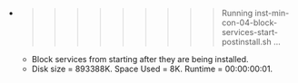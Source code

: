 * >>>>>>>>> Running inst-min-con-04-block-services-start-postinstall.sh ...
  * Block services from starting after they are being installed.
  * Disk size = 893388K. Space Used = 8K. Runtime = 00:00:00:01.
